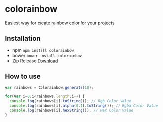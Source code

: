 # colorainbow

Easiest way for create rainbow color for your projects

## Installation

* npm `npm install colorainbow`
* bower `bower install colorainbow`
* Zip Release [Download](https://github.com/yusrilhs/colorainbow/releases/download/v1.0.0/colorainbow-1.0.0.zip)

## How to use
```js
var rainbows = Colorainbow.generate(10); 

for(var i=0;i<rainbows.length;i++) {
  console.log(rainbows[i].toString()); // Rgb Color Value
  console.log(rainbows[i].alpha(0.4).toString()); // Rgba Color Value
  console.log(rainbows[i].hexString()); // Hex Color Value
}

```
